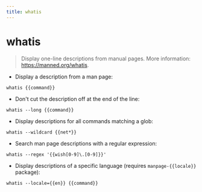 ```yaml
---
title: whatis
---
```

# whatis

> Display one-line descriptions from manual pages.
> More information: <https://manned.org/whatis>.

- Display a description from a man page:

`whatis {{command}}`

- Don't cut the description off at the end of the line:

`whatis --long {{command}}`

- Display descriptions for all commands matching a glob:

`whatis --wildcard {{net*}}`

- Search man page descriptions with a regular expression:

`whatis --regex '{{wish[0-9]\.[0-9]}}'`

- Display descriptions of a specific language (requires `manpage-{{locale}}` package):

`whatis --locale={{en}} {{command}}`
